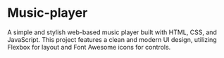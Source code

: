 # Music-player
A simple and stylish web-based music player built with HTML, CSS, and JavaScript. This project features a clean and modern UI design, utilizing Flexbox for layout and Font Awesome icons for controls.
